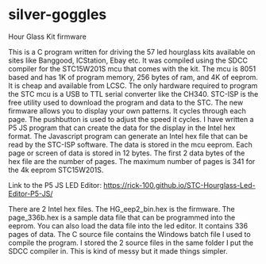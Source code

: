 # silver-goggles
Hour Glass Kit firmware

This is a C program written for driving the 57 led hourglass kits available on sites like Banggood, ICStation, Ebay etc. It was compiled using the SDCC compiler for the STC15W201S mcu that comes with the kit. The mcu is 8051 based and has 1K of program memory, 256 bytes of ram, and 4K of eeprom. It is cheap and available from LCSC. The only hardware required to program the STC mcu is a USB to TTL serial converter like the CH340. STC-ISP is the free utility used to download the program and data to the STC. The new firmware allows you to display your own patterns. It cycles through each page. The pushbutton is used to adjust the speed it cycles. I have written a P5 JS program that can create the data for the display in the Intel hex format. The Javascript program can generate an Intel hex file that can be read by the STC-ISP software. The data is stored in the mcu eeprom. Each page or screen of data is stored in 12 bytes. The first 2 data bytes of the hex file are the number of pages. The maximum number of pages is 341 for the 4k eeprom STC15W201S.

Link to the P5 JS LED Editor:
https://rick-100.github.io/STC-Hourglass-Led-Editor-P5-JS/

There are 2 Intel hex files. The HG_eep2_bin.hex is the firmware. The page_336b.hex is a sample data file that can be programmed into the eeprom. You can also load the data file into the led editor. It contains 336 pages of data. The C source file contains the Windows batch file I used to compile the program. I stored the 2 source files in the same folder I put the SDCC compiler in. This is kind of messy but it made things simpler. 

